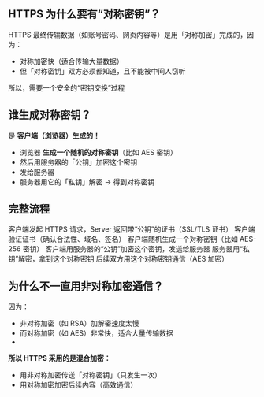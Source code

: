 ## HTTPS 为什么要有“对称密钥”？

HTTPS 最终传输数据（如账号密码、网页内容等）是用「对称加密」完成的，因为：

- 对称加密快（适合传输大量数据）
- 但「对称密钥」双方必须都知道，且不能被中间人窃听

所以，需要一个安全的“密钥交换”过程

## 谁生成对称密钥？

是 **客户端（浏览器）生成的！**

- 浏览器 **生成一个随机的对称密钥**（比如 AES 密钥）
- 然后用服务器的「公钥」加密这个密钥
- 发给服务器
- 服务器用它的「私钥」解密 → 得到对称密钥

## 完整流程

客户端发起 HTTPS 请求，Server 返回带“公钥”的证书（SSL/TLS 证书）
客户端验证证书（确认合法性、域名、签名）
客户端随机生成一个对称密钥（比如 AES-256 密钥）
客户端用服务器的“公钥”加密这个密钥，发送给服务器
服务器用“私钥”解密，拿到这个对称密钥
后续双方用这个对称密钥通信（AES 加密）

## 为什么不一直用非对称加密通信？

因为：

- 非对称加密（如 RSA）加解密速度太慢
- 而对称加密（如 AES）非常快，适合大量传输数据
- 
**所以 HTTPS 采用的是混合加密：**

- 用非对称加密传送「对称密钥」（只发生一次）
- 用对称加密加密后续内容（高效通信）